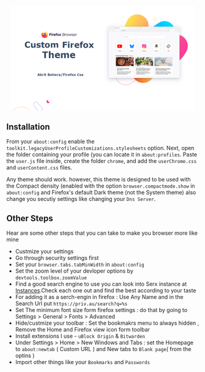 <div style="display: flex; align-content: center; align-items: center; justify-content: center; margin: 10px; border-radius: 10px;">
    <img src="firefoxcustom.png">
</div>


## Installation


From your `about:config` enable the `toolkit.legacyUserProfileCustomizations.stylesheets` option. Next, open the folder containing your profile (you can locate it in `about:profiles`. Paste the `user.js` file inside, create the folder `chrome`, and add the `userChrome.css` and `userContent.css` files.

Any theme should work. however, this theme is designed to be used with the Compact density (enabled with the option `browser.compactmode.show` in `about:config` and Firefox's default Dark theme (not the System theme) also change you secutiy settings like changing your `Dns Server`.

## Other Steps

Hear are some other steps that you can take to make you browser more like mine 

- Custmize your settings
- Go through security settings first
- Set your `browser.tabs.tabMinWidth` in `about:config`
- Set the zoom level of your devloper options by `devtools.toolbox.zoomValue`
- Find a good search engine to use you can look into Serx instance at [Instances](https://searx.space/).Check each one out and find the best according to your taste
- For adding it as a serch-engin in firefox : Use Any Name and in the Search Url put `https://priv.au/search?q=%s`
- Set The minimum font size form firefox settings : do that by going to Settings > General > Fonts > Advanced
- Hide/custmize your toolbar : Set the bookmakrs menu to always hidden , Remove the Home and Firefox view icon form toolbar
- Install extensions I use - `uBlock Origin` & `Bitwarden` 
- Under Settings > Home > New Windows and Tabs : set the Homepage to `about:newtab` ( Custom URL ) and New tabs to `Blank page`( from the optins )
- Import other things like your `Bookmarks` and `Passwords` 

